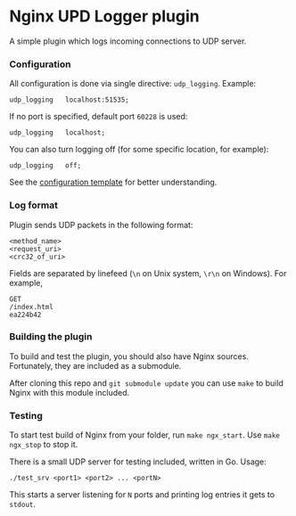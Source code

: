 Nginx UPD Logger plugin
===
A simple plugin which logs incoming connections to UDP server.
### Configuration
All configuration is done via single directive: `udp_logging`. Example:
```
udp_logging   localhost:51535;
```
If no port is specified, default port `60228` is used:
```
udp_logging   localhost;
```
You can also turn logging off (for some specific location, for example):
```
udp_logging   off;
```
See the [configuration template](conf/nginx.conf.tpl) for better understanding.
### Log format
Plugin sends UDP packets in the following format:
```
<method_name>
<request_uri>
<crc32_of_uri>
```
Fields are separated by linefeed (`\n` on Unix system, `\r\n` on Windows).
For example,
```
GET
/index.html
ea224b42
```
### Building the plugin
To build and test the plugin, you should also have Nginx sources. Fortunately, they are included as a submodule.

After cloning this repo and `git submodule update` you can use `make` to build Nginx with this module included.

### Testing
To start test build of Nginx from your folder, run `make ngx_start`. Use `make ngx_stop` to stop it.

There is a small UDP server for testing included, written in Go. Usage:
```
./test_srv <port1> <port2> ... <portN>
```
This starts a server listening for `N` ports and printing log entries it gets to `stdout`.
